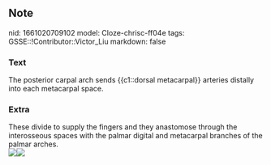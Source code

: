 ## Note
nid: 1661020709102
model: Cloze-chrisc-ff04e
tags: GSSE::!Contributor::Victor_Liu
markdown: false

### Text
The posterior carpal arch sends {{c1::dorsal metacarpal}} arteries distally into each metacarpal space.

### Extra
<div>
  These divide to supply the fingers and they anastomose through
  the interosseous spaces with the palmar digital and metacarpal
  branches of the palmar arches.
</div><img src=
"paste-620318349fec9da73ee594b676f4e067ea144624.jpg"><img src= 
"Dorsal-arterial-system-of-the-hand-Dma-dorsal-metacarpal-arteries-Dmca-dorsal.png">
